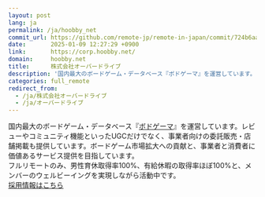 ```yaml
---
layout: post
lang: ja
permalink: /ja/hoobby_net
commit_url: https://github.com/remote-jp/remote-in-japan/commit/724b6aaa25177eb1c05beb01d6b70e7cccf3c6d6
date:       2025-01-09 12:27:29 +0900
link:       https://corp.hoobby.net/
domain:     hoobby.net
title:      株式会社オーバードライブ
description: '国内最大のボードゲーム・データベース『ボドゲーマ』を運営しています。レビューやコミュニティ機能といったUGCだけでなく、事業者向けの委託販売・店舗掲載も提供しています。ボードゲーム市場拡大への貢献と、事業者と消費者に価値あるサービス提供を目指しています。 フルリモートのみ、男性育休取得率100%、有給休暇の取得率ほぼ100%と、メンバーのウェルビーイングを実現しながら活動中です。 採用情報はこちら'
categories: full_remote
redirect_from:
  - /ja/株式会社オーバードライブ
  - /ja/オーバードライブ
---
```


<p>国内最大のボードゲーム・データベース『<a href="https://bodoge.hoobby.net/">ボドゲーマ</a>』を運営しています。レビューやコミュニティ機能といったUGCだけでなく、事業者向けの委託販売・店舗掲載も提供しています。ボードゲーム市場拡大への貢献と、事業者と消費者に価値あるサービス提供を目指しています。<br />フルリモートのみ、男性育休取得率100%、有給休暇の取得率ほぼ100%と、メンバーのウェルビーイングを実現しながら活動中です。<br /><a href="https://findy-code.io/companies/1581/jobs">採用情報はこちら</a></p>
